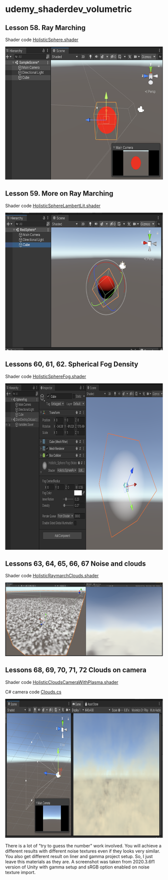 # udemy_shaderdev_volumetric

## Lesson 58. Ray Marching

Shader code [HolisticSphere.shader](HolisticSphere.shader)

<img src="images/raymarch_sphere.png" width="683" height="425"/>

## Lesson 59. More on Ray Marching

Shader code [HolisticSphereLambertLit.shader](HolisticSphereLambertLit.shader)

<img src="images/sphere_lambert_lit.png" width="692" height="440"/>

## Lessons 60, 61, 62. Spherical Fog Density

Shader code [HolisticSphereFog.shader](HolisticSphereFog.shader)

<img src="images/sphere_fog.png" width="932" height="532"/>

## Lessons 63, 64, 65, 66, 67 Noise and clouds

Shader code [HolisticRaymarchClouds.shader](HolisticRaymarchClouds.shader)

<img src="images/raymarch_clouds.png"/>

## Lessons 68, 69, 70, 71, 72 Clouds on camera

Shader code [HolisticCloudsCameraWithPlasma.shader](HolisticCloudsCameraWithPlasma.shader)

C# camera code [Clouds.cs](Clouds.cs)

<img src="images/clouds_on_camera.png" width="956" height="444"/>

There is a lot of "try to guess the number" work involved. You will achieve a different results with different noise textures even if they looks very similar. You also get different result on liner and gamma project setup. So, I just leave this materials as they are. A screenshot was taken from 2020.3.6f1 version of Unity with gamma setup and sRGB option enabled on noise texture import.
